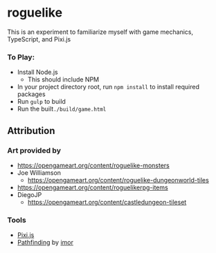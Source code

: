 # roguelike #
This is an experiment to familiarize myself with game mechanics, TypeScript, and Pixi.js

### To Play: ###
- Install Node.js
  - This should include NPM
- In your project directory root, run `npm install` to install required packages
- Run `gulp` to build
- Run the built`./build/game.html`

## Attribution ##

### Art provided by ###
- https://opengameart.org/content/roguelike-monsters
- Joe Williamson
  - https://opengameart.org/content/roguelike-dungeonworld-tiles
- https://opengameart.org/content/roguelikerpg-items
- DiegoJP
  - https://opengameart.org/content/castledungeon-tileset

### Tools ###
- [Pixi.js](http://pixijs.com)
- [Pathfinding](https://www.npmjs.com/package/pathfinding) by [imor](https://github.com/imor)
